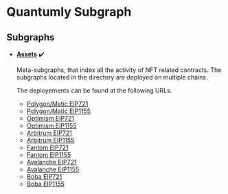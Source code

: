 # Quantumly Subgraph

## Subgraphs

- **[Assets](subgraphs/assets)** :heavy_check_mark:

  Meta-subgraphs, that index all the activity of NFT related contracts. The subgraphs located in the directory are deployed on multiple chains.

  The deployements can be found at the following URLs.
   - [Polygon/Matic EIP721](https://thegraph.com/hosted-service/subgraph/quantumlyy/eip721-subgraph-matic)
   - [Polygon/Matic EIP1155](https://thegraph.com/hosted-service/subgraph/quantumlyy/eip1155-subgraph-matic)
   - [Optimism EIP721](https://thegraph.com/hosted-service/subgraph/quantumlyy/eip721-subgraph-optimism)
   - [Optimism EIP1155](https://thegraph.com/hosted-service/subgraph/quantumlyy/eip1155-subgraph-optimism)
   - [Arbitrum EIP721](https://thegraph.com/hosted-service/subgraph/quantumlyy/eip721-subgraph-arbitrum)
   - [Arbitrum EIP1155](https://thegraph.com/hosted-service/subgraph/quantumlyy/eip1155-subgraph-arbitrum)
   - [Fantom EIP721](https://thegraph.com/hosted-service/subgraph/quantumlyy/eip721-subgraph-fantom)
   - [Fantom EIP1155](https://thegraph.com/hosted-service/subgraph/quantumlyy/eip1155-subgraph-fantom)
   - [Avalanche EIP721](https://thegraph.com/hosted-service/subgraph/quantumlyy/eip721-subgraph-avalanche)
   - [Avalanche EIP1155](https://thegraph.com/hosted-service/subgraph/quantumlyy/eip1155-subgraph-avalanche)
   - [Boba EIP721](https://graph.mainnet.boba.network:8000/subgraphs/name/quantumlyy/eip721-subgraph-boba)
   - [Boba EIP1155](https://graph.mainnet.boba.network:8000/subgraphs/name/quantumlyy/eip1155-subgraph-boba)

